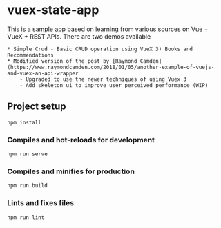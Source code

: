 # vuex-state-app

This is a sample app based on learning from various sources on Vue + VueX + REST APIs.
There are two demos available

    * Simple Crud - Basic CRUD operation using VueX 3) Books and Recommendations
    * Modified version of the post by [Raymond Camden](https://www.raymondcamden.com/2018/01/05/another-example-of-vuejs-and-vuex-an-api-wrapper
        - Upgraded to use the newer techniques of using Vuex 3
        - Add skeleton ui to improve user perceived performance (WIP)

## Project setup

```
npm install
```

### Compiles and hot-reloads for development

```
npm run serve
```

### Compiles and minifies for production

```
npm run build
```

### Lints and fixes files

```
npm run lint
```
